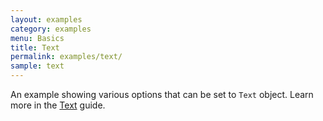 ```yaml
---
layout: examples
category: examples
menu: Basics
title: Text
permalink: examples/text/
sample: text
---
```


An example showing various options that can be set to `Text` object. Learn more in the [Text](/guides/text/) guide.
